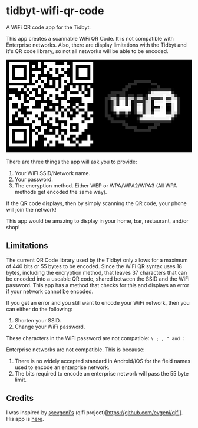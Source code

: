# tidbyt-wifi-qr-code
A WiFi QR code app for the Tidbyt.

This app creates a scannable WiFi QR Code. It is not compatible with Enterprise networks. Also, there are display limitations with the Tidbyt and it's QR code library, so not all networks will be able to be encoded.

![WiFi QR Code App for Tidbyt](wifi_qr_code.gif)

There are three things the app will ask you to provide:

1. Your WiFi SSID/Network name.
2. Your password.
3. The encryption method. Either WEP or WPA/WPA2/WPA3 (All WPA methods get encoded the same way).

If the QR code displays, then by simply scanning the QR code, your phone will join the network!

This app would be amazing to display in your home, bar, restaurant, and/or shop!

## Limitations
The current QR Code library used by the Tidbyt only allows for a maximum of 440 bits or 55 bytes to be encoded. Since the WiFi QR syntax uses 18 bytes, including the encryption method, that leaves 37 characters that can be encoded into a useable QR code, shared between the SSID and the WiFi password. This app has a method that checks for this and displays an error if your network cannot be encoded. 

If you get an error and you still want to encode your WiFi network, then you can either do the following:
1. Shorten your SSID. 
2. Change your WiFi password. 

These characters in the WiFi password are not compatible: `\ ; , " and :`

Enterprise networks are not compatible. This is because:
1. There is no widely accepted standard in Android/iOS for the field names used to encode an enterprise network. 
2. The bits required to encode an enterprise network will pass the 55 byte limit.

## Credits
I was inspired by [@evgeni's](https://github.com/evgeni) (qifi project)[https://github.com/evgeni/qifi]. His app is [here](https://qifi.org/).
